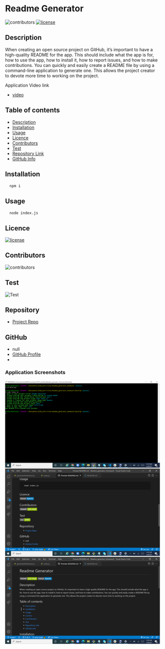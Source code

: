 
# Readme Generator

![contributors](https://img.shields.io/badge/MadeBY-poly--singh-green)
[![license](https://img.shields.io/badge/license-Apache-blue)](https://shields.io)
## Description 
When creating an open source project on GitHub, it’s important to have a high-quality README for the app. This should include what the app is for, how to use the app, how to install it, how to report issues, and how to make contributions.
You can quickly and easily create a README file by using a command-line application to generate one. This allows the project creator to devote more time to working on the project.

Application Video link
- [video](https://drive.google.com/file/d/1tgB2zcHk1AtAV2RHYNzImFjU6-V_YpAZ/view?usp=sharing)
## Table of contents
- [Description](#Description)
- [Installation](#Installation)
- [Usage](#Usage)
- [Licence](#Licence)
- [Contributors](#Contributors)
- [Test](#Test)
- [Repository Link](#Repository)
- [GitHub Info](#GitHub) 
## Installation
      npm i        
## Usage
      node index.js        
## Licence
[![license](https://img.shields.io/badge/license-Apache-blue)](https://shields.io)

## Contributors
![contributors](https://img.shields.io/badge/MadeBY-poly--singh-green)
## Test
![Test](https://img.shields.io/badge/test-100%25-green)
## Repository
- [Project Repo](https://github.com/poly-singh/Readme_generator_Homework)
## GitHub

- null
- [GitHub Profile](https://github.com/poly-singh)
- <undefined>

### Application Screenshots
![screenshot1](./assets/Screenshot.png)
![screenshot2](./assets/Screenshot2.png)
![screenshot3](./assets/Screenshot3.png)

